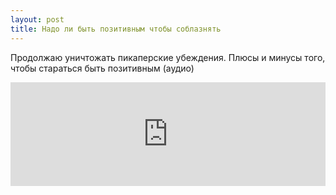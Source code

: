 ```yaml
---
layout: post
title: Надо ли быть позитивным чтобы соблазнять
---
```


Продолжаю уничтожать пикаперские убеждения. Плюсы и минусы того, чтобы стараться быть позитивным (аудио)

<iframe width="100%" height="166" scrolling="no" frameborder="no" src="https://w.soundcloud.com/player/?url=https%3A//api.soundcloud.com/tracks/215518066&amp;color=ff5500&amp;auto_play=false&amp;hide_related=false&amp;show_comments=true&amp;show_user=true&amp;show_reposts=false"></iframe>